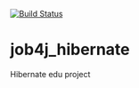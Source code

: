 [![Build Status](https://travis-ci.org/alexandrsigaev/job4j_hibernate.svg?branch=master)](https://travis-ci.org/alexandrsigaev/job4j_hibernate)

# job4j_hibernate
Hibernate edu project
